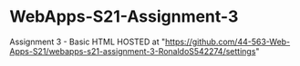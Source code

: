 # WebApps-S21-Assignment-3
Assignment 3 - Basic HTML
HOSTED at "https://github.com/44-563-Web-Apps-S21/webapps-s21-assignment-3-RonaldoS542274/settings"
